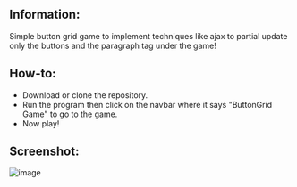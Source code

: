 ## Information:
Simple button grid game to implement techniques like ajax to partial update only the buttons and the paragraph tag under the game!

## How-to:
- Download or clone the repository.
- Run the program then click on the navbar where it says "ButtonGrid Game" to go to the game.
- Now play!
## Screenshot:
![image](https://user-images.githubusercontent.com/71070272/144109547-040ecea8-d913-4810-9c42-eae5c00c4a3d.png)
